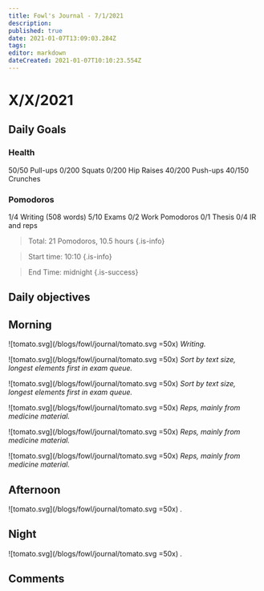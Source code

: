 ```yaml
---
title: Fowl's Journal - 7/1/2021
description: 
published: true
date: 2021-01-07T13:09:03.284Z
tags: 
editor: markdown
dateCreated: 2021-01-07T10:10:23.554Z
---
```


# X/X/2021


## Daily Goals 
### Health
50/50 Pull-ups
0/200 Squats
0/200 Hip Raises 
40/200 Push-ups
40/150 Crunches 
### Pomodoros
1/4 Writing (508 words)
5/10 Exams
0/2 Work Pomodoros
0/1 Thesis 
0/4 IR and reps 
> Total: 21 Pomodoros, 10.5 hours
{.is-info}


> Start time: 10:10 
{.is-info}

> End Time: midnight
{.is-success}


## Daily objectives
 

## Morning
![tomato.svg](/blogs/fowl/journal/tomato.svg =50x)
*Writing.*

![tomato.svg](/blogs/fowl/journal/tomato.svg =50x)
*Sort by text size, longest elements first in exam queue.*

![tomato.svg](/blogs/fowl/journal/tomato.svg =50x)
*Sort by text size, longest elements first in exam queue.*

![tomato.svg](/blogs/fowl/journal/tomato.svg =50x)
*Reps, mainly from medicine material.*

![tomato.svg](/blogs/fowl/journal/tomato.svg =50x)
*Reps, mainly from medicine material.*

![tomato.svg](/blogs/fowl/journal/tomato.svg =50x)
*Reps, mainly from medicine material.*


## Afternoon
![tomato.svg](/blogs/fowl/journal/tomato.svg =50x)
*.*

## Night
![tomato.svg](/blogs/fowl/journal/tomato.svg =50x)
*.*




## Comments











